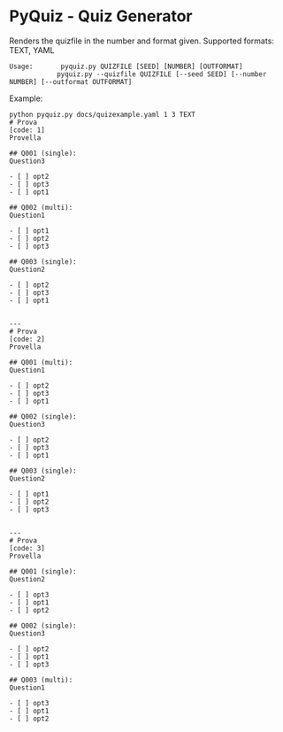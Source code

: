 PyQuiz - Quiz Generator
=======================

Renders the quizfile in the number and format given. Supported formats: TEXT, YAML

    Usage:       pyquiz.py QUIZFILE [SEED] [NUMBER] [OUTFORMAT]
                pyquiz.py --quizfile QUIZFILE [--seed SEED] [--number NUMBER] [--outformat OUTFORMAT]

Example:

    python pyquiz.py docs/quizexample.yaml 1 3 TEXT
    # Prova
    [code: 1]
    Provella

    ## Q001 (single):
    Question3

    - [ ] opt2
    - [ ] opt3
    - [ ] opt1

    ## Q002 (multi):
    Question1

    - [ ] opt1
    - [ ] opt2
    - [ ] opt3

    ## Q003 (single):
    Question2

    - [ ] opt2
    - [ ] opt3
    - [ ] opt1


    ---
    # Prova
    [code: 2]
    Provella

    ## Q001 (multi):
    Question1

    - [ ] opt2
    - [ ] opt3
    - [ ] opt1

    ## Q002 (single):
    Question3

    - [ ] opt2
    - [ ] opt3
    - [ ] opt1

    ## Q003 (single):
    Question2

    - [ ] opt1
    - [ ] opt2
    - [ ] opt3


    ---
    # Prova
    [code: 3]
    Provella

    ## Q001 (single):
    Question2

    - [ ] opt3
    - [ ] opt1
    - [ ] opt2

    ## Q002 (single):
    Question3

    - [ ] opt2
    - [ ] opt1
    - [ ] opt3

    ## Q003 (multi):
    Question1

    - [ ] opt3
    - [ ] opt1
    - [ ] opt2